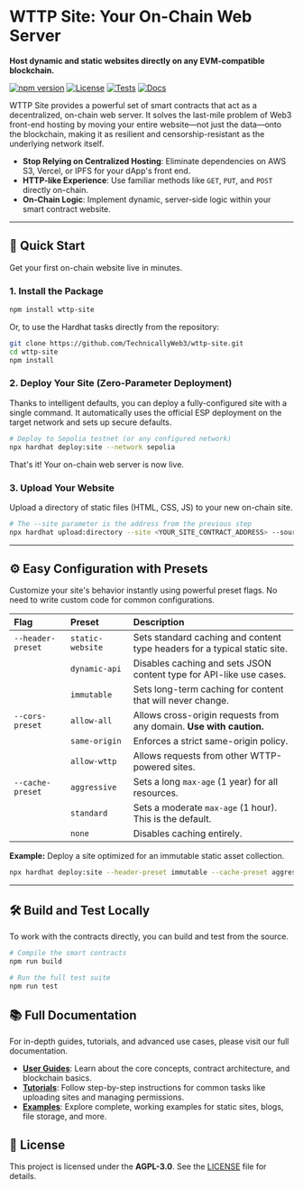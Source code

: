 <!--
© 2025 TechnicallyWeb3 – Licensed under AGPL-3.0
-->

# WTTP Site: Your On-Chain Web Server

**Host dynamic and static websites directly on any EVM-compatible blockchain.**

[![npm version](https://img.shields.io/npm/v/wttp-site.svg)](https://www.npmjs.com/package/wttp-site)
[![License](https://img.shields.io/npm/l/wttp-site.svg)](./LICENSE)
[![Tests](https://img.shields.io/badge/tests-215%20passing-brightgreen)](./test/)
[![Docs](https://img.shields.io/badge/docs-comprehensive-blue)](./docs/)

WTTP Site provides a powerful set of smart contracts that act as a decentralized, on-chain web server. It solves the last-mile problem of Web3 front-end hosting by moving your entire website—not just the data—onto the blockchain, making it as resilient and censorship-resistant as the underlying network itself.

- **Stop Relying on Centralized Hosting**: Eliminate dependencies on AWS S3, Vercel, or IPFS for your dApp's front end.
- **HTTP-like Experience**: Use familiar methods like `GET`, `PUT`, and `POST` directly on-chain.
- **On-Chain Logic**: Implement dynamic, server-side logic within your smart contract website.

---

## 🚀 Quick Start

Get your first on-chain website live in minutes.

### 1. Install the Package

```bash
npm install wttp-site
```

Or, to use the Hardhat tasks directly from the repository:
```bash
git clone https://github.com/TechnicallyWeb3/wttp-site.git
cd wttp-site
npm install
```

### 2. Deploy Your Site (Zero-Parameter Deployment)

Thanks to intelligent defaults, you can deploy a fully-configured site with a single command. It automatically uses the official ESP deployment on the target network and sets up secure defaults.

```bash
# Deploy to Sepolia testnet (or any configured network)
npx hardhat deploy:site --network sepolia
```
That's it! Your on-chain web server is now live.

### 3. Upload Your Website

Upload a directory of static files (HTML, CSS, JS) to your new on-chain site.

```bash
# The --site parameter is the address from the previous step
npx hardhat upload:directory --site <YOUR_SITE_CONTRACT_ADDRESS> --source ./path/to/your/website --network sepolia
```

---

## ⚙️ Easy Configuration with Presets

Customize your site's behavior instantly using powerful preset flags. No need to write custom code for common configurations.

| Flag | Preset | Description |
| :--- | :--- | :--- |
| `--header-preset` | `static-website` | Sets standard caching and content type headers for a typical static site. |
| | `dynamic-api` | Disables caching and sets JSON content type for API-like use cases. |
| | `immutable` | Sets long-term caching for content that will never change. |
| `--cors-preset` | `allow-all` | Allows cross-origin requests from any domain. **Use with caution.** |
| | `same-origin` | Enforces a strict same-origin policy. |
| | `allow-wttp` | Allows requests from other WTTP-powered sites. |
| `--cache-preset` | `aggressive` | Sets a long `max-age` (1 year) for all resources. |
| | `standard` | Sets a moderate `max-age` (1 hour). This is the default. |
| | `none` | Disables caching entirely. |

**Example:** Deploy a site optimized for an immutable static asset collection.
```bash
npx hardhat deploy:site --header-preset immutable --cache-preset aggressive --network sepolia
```

---

## 🛠️ Build and Test Locally

To work with the contracts directly, you can build and test from the source.

```bash
# Compile the smart contracts
npm run build

# Run the full test suite
npm run test
```

## 📚 Full Documentation

For in-depth guides, tutorials, and advanced use cases, please visit our full documentation.

- **[User Guides](./docs/user-guide/)**: Learn about the core concepts, contract architecture, and blockchain basics.
- **[Tutorials](./docs/tutorials/)**: Follow step-by-step instructions for common tasks like uploading sites and managing permissions.
- **[Examples](./docs/examples/)**: Explore complete, working examples for static sites, blogs, file storage, and more.

## 📄 License

This project is licensed under the **AGPL-3.0**. See the [LICENSE](./LICENSE) file for details.
